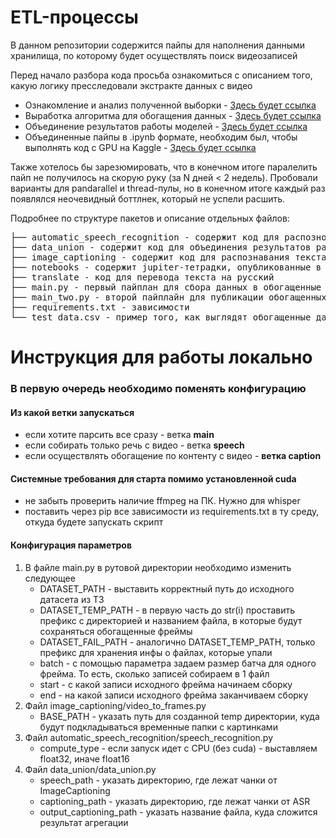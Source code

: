 # ETL-процессы
В данном репозитории содержится пайпы для наполнения данными хранилища, по которому будет осуществлять поиск видеозаписей

Перед начало разбора кода просьба ознакомиться с описанием того, какую логику пресследовали экстракте данных с видео

- Ознакомление и анализ полученной выборки - [Здесь будет ссылка](#some-title-1)
- Выработка алгоритма для обогащения данных - [Здесь будет ссылка](#some-title-1)
- Объединение результатов работы моделей - [Здесь будет ссылка](#some-title-1)
- Объединенные пайпы в .ipynb формате, необходим был, чтобы выполнять код с GPU на Kaggle - [Здесь будет ссылка](#some-title-1)

Также хотелось бы зарезюмировать, что в конечном итоге паралелить пайп не получилось на скорую руку (за N дней < 2 недель). Пробовали варианты для pandarallel и thread-пулы, но в конечном итоге каждый раз появлялся неочевидный боттлнек, который не успели расшить.


Подробнее по структуре пакетов и описание отдельных файлов:

<pre>
├── automatic_speech_recognition - содержит код для распознования текста с видео
├── data_union - содержит код для объединения результатов работы модели
├── image_captioning - содержит код для распознавания текста с видео
├── notebooks - содержит jupiter-тетрадки, опубликованные в Kaggle и описанные выше
├── translate - код для перевода текста на русский 
├── main.py - первый пайплан для сбора данных в обогащенные csv
├── main_two.py - второй пайплайн для публикации обогащенных данных с csv в хранилище
├── requirements.txt - зависимости
└── test_data.csv - пример того, как выглядят обогащенные данные
</pre>


# Инструкция для работы локально
### В первую очередь необходимо поменять конфигурацию

#### Из какой ветки запускаться
- если хотите парсить все сразу - ветка **main**
- если собирать только речь с видео - ветка **speech**
- если осуществлять обогащение по контенту с видео - **ветка caption**

#### Системные требования для старта помимо установленной cuda
- не забыть проверить наличие ffmpeg на ПК. Нужно для whisper
- поставить через pip все зависимости из requirements.txt в ту среду, откуда будете запускать скрипт

#### Конфигурация параметров
1. В файле main.py в рутовой директории необходимо изменить следующее
   - DATASET_PATH - выставить корректный путь до исходного датасета из ТЗ
   - DATASET_TEMP_PATH - в первую часть до str(i) проставить префикс с директорией и названием файла, в которые будут сохраняться обогащенные фреймы
   - DATASET_FAIL_PATH - аналогично DATASET_TEMP_PATH, только префикс для хранения инфы о файлах, которые упали
   - batch - с помощью параметра задаем размер батча для одного фрейма. То есть, сколько записей собираем в 1 файл
   - start - с какой записи исходного фрейма начинаем сборку
   - end - на какой записи исходного фрейма заканчиваем сборку
2. Файл image_captioning/video_to_frames.py
   - BASE_PATH - указать путь для созданной temp директории, куда будут подкладываться временные папки с картинками
3. Файл automatic_speech_recognition/speech_recognition.py
   - compute_type - если запуск идет с CPU (без cuda) - выставляем float32, иначе float16
4. Файл data_union/data_union.py
   - speech_path - указать директорию, где лежат чанки от ImageCaptioning
   - captioning_path - указать директорию, где лежат чанки от ASR
   - output_captioning_path - указать название файла, куда сложится результат агрегации